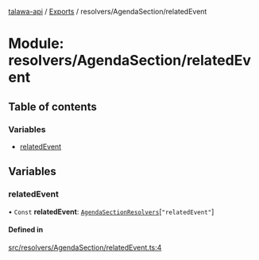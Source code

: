 [talawa-api](../README.md) / [Exports](../modules.md) / resolvers/AgendaSection/relatedEvent

# Module: resolvers/AgendaSection/relatedEvent

## Table of contents

### Variables

- [relatedEvent](resolvers_AgendaSection_relatedEvent.md#relatedevent)

## Variables

### relatedEvent

• `Const` **relatedEvent**: [`AgendaSectionResolvers`](types_generatedGraphQLTypes.md#agendasectionresolvers)[``"relatedEvent"``]

#### Defined in

[src/resolvers/AgendaSection/relatedEvent.ts:4](https://github.com/PalisadoesFoundation/talawa-api/blob/65069df/src/resolvers/AgendaSection/relatedEvent.ts#L4)
